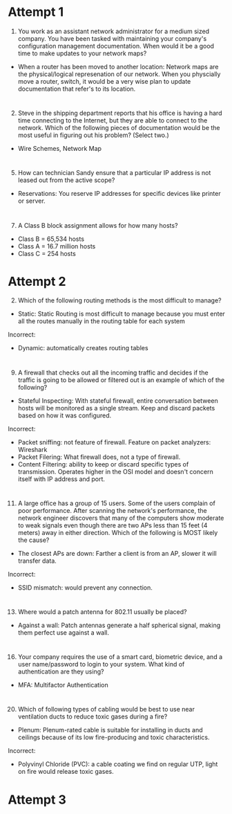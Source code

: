 # Attempt 1

1. You work as an assistant network administrator for a medium sized company. You have been tasked with maintaining your company's configuration management documentation. When would it be a good time to make updates to your network maps?

- When a router has been moved to another location: Network maps are the physical/logical represenation of our network. When you physcially move a router, switch, it would be a very wise plan to update documentation that refer's to its location.

#

2. Steve in the shipping department reports that his office is having a hard time connecting to the Internet, but they are able to connect to the network. Which of the following pieces of documentation would be the most useful in figuring out his problem? (Select two.)

- Wire Schemes, Network Map

#

5. How can technician Sandy ensure that a particular IP address is not leased out from the active scope?

- Reservations: You reserve IP addresses for specific devices like printer or server.

#

7. A Class B block assignment allows for how many hosts?

- Class B = 65,534 hosts
- Class A = 16.7 million hosts
- Class C = 254 hosts

#

# Attempt 2

2. Which of the following routing methods is the most difficult to manage?

- Static: Static Routing is most difficult to manage because you must enter all the routes manually in the routing table for each system

Incorrect: 
- Dynamic: automatically creates routing tables

#

9. A firewall that checks out all the incoming traffic and decides if the traffic is going to be allowed or filtered out is an example of which of the following?

- Stateful Inspecting: With stateful firewall, entire conversation between hosts will be monitored as a single stream. Keep and discard packets based on how it was configured.

Incorrect: 
- Packet sniffing: not feature of firewall. Feature on packet analyzers: Wireshark
- Packet Filering: What firewall does, not a type of firewall.
- Content Filtering: ability to keep or discard specific types of transmission. Operates higher in the OSI model and doesn't concern itself with IP address and port.

#

11. A large office has a group of 15 users. Some of the users complain of poor performance. After scanning the network's performance, the network engineer discovers that many of the computers show moderate to weak signals even though there are two APs less than 15 feet (4 meters) away in either direction. Which of the following is MOST likely the cause?

- The closest APs are down: Farther a client is from an AP, slower it will transfer data.

Incorrect:
- SSID mismatch: would prevent any connection.

#

13. Where would a patch antenna for 802.11 usually be placed?

- Against a wall: Patch antennas generate a half spherical signal, making them perfect use against a wall.

#

16. Your company requires the use of a smart card, biometric device, and a user name/password to login to your system. What kind of authentication are they using?

- MFA: Multifactor Authentication

#

20. Which of following types of cabling would be best to use near ventilation ducts to reduce toxic gases during a fire?

- Plenum: Plenum-rated cable is suitable for installing in ducts and ceilings because of its low fire-producing and toxic characteristics.   

Incorrect: 
- Polyvinyl Chloride (PVC): a cable coating we find on regular UTP, light on fire would release toxic gases.

#

# Attempt 3
